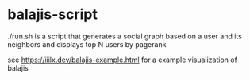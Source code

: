 # balajis-script

./run.sh is a script that generates a social graph based on a user and its neighbors and displays top N users by pagerank

see https://iiilx.dev/balajis-example.html for a example visualization of balajis

